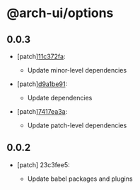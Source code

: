 # @arch-ui/options

## 0.0.3

- [patch][11c372fa](https://github.com/keystonejs/keystone-5/commit/11c372fa):

  - Update minor-level dependencies

- [patch][d9a1be91](https://github.com/keystonejs/keystone-5/commit/d9a1be91):

  - Update dependencies

- [patch][7417ea3a](https://github.com/keystonejs/keystone-5/commit/7417ea3a):

  - Update patch-level dependencies

## 0.0.2

- [patch] 23c3fee5:

  - Update babel packages and plugins
